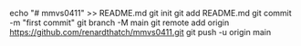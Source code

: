echo "# mmvs0411" >> README.md
git init
git add README.md
git commit -m "first commit"
git branch -M main
git remote add origin https://github.com/renardthatch/mmvs0411.git
git push -u origin main
